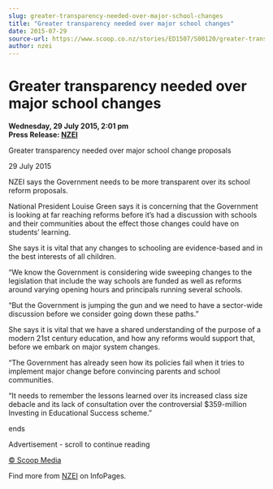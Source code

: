 ```yaml
---
slug: greater-transparency-needed-over-major-school-changes
title: "Greater transparency needed over major school changes"
date: 2015-07-29
source-url: https://www.scoop.co.nz/stories/ED1507/S00120/greater-transparency-needed-over-major-school-changes.htm
author: nzei
---
```

Greater transparency needed over major school changes
=====================================================

**Wednesday, 29 July 2015, 2:01 pm**  
**Press Release: [NZEI](https://info.scoop.co.nz/NZEI)**

  
Greater transparency needed over major school change proposals

29 July 2015

NZEI says the Government needs to be more transparent over its school reform proposals.

National President Louise Green says it is concerning that the Government is looking at far reaching reforms before it’s had a discussion with schools and their communities about the effect those changes could have on students’ learning.

She says it is vital that any changes to schooling are evidence-based and in the best interests of all children.

“We know the Government is considering wide sweeping changes to the legislation that include the way schools are funded as well as reforms around varying opening hours and principals running several schools.

“But the Government is jumping the gun and we need to have a sector-wide discussion before we consider going down these paths.”

She says it is vital that we have a shared understanding of the purpose of a modern 21st century education, and how any reforms would support that, before we embark on major system changes.

“The Government has already seen how its policies fail when it tries to implement major change before convincing parents and school communities.

“It needs to remember the lessons learned over its increased class size debacle and its lack of consultation over the controversial $359-million Investing in Educational Success scheme.”

ends

Advertisement - scroll to continue reading





[© Scoop Media](http://www.scoop.co.nz/about/terms.html)

Find more from [NZEI](https://info.scoop.co.nz/NZEI) on InfoPages.